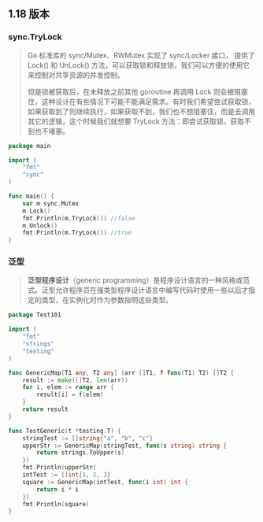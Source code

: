 ## 1.18 版本

### sync.TryLock

> Go 标准库的 sync/Mutex、RWMutex 实现了 sync/Locker 接口， 提供了 Lock() 和 UnLock() 方法，可以获取锁和释放锁，我们可以方便的使用它来控制对共享资源的并发控制。
>
> 但是锁被获取后，在未释放之前其他 goroutine 再调用 Lock 则会被阻塞住，这种设计在有些情况下可能不能满足需求。有时我们希望尝试获取锁，如果获取到了则继续执行，如果获取不到，我们也不想阻塞住，而是去调用其它的逻辑，这个时候我们就想要 TryLock 方法：即尝试获取锁，获取不到也不堵塞。

```go
package main

import (
	"fmt"
	"sync"
)

func main() {
	var m sync.Mutex
	m.Lock()
	fmt.Println(m.TryLock()) //false
	m.Unlock()
	fmt.Println(m.TryLock()) //true
}
```

### 泛型

> **泛型程序设计**（generic programming）是程序设计语言的一种风格或范式。泛型允许程序员在强类型程序设计语言中编写代码时使用一些以后才指定的类型，在实例化时作为参数指明这些类型。

```go
package Test101

import (
	"fmt"
	"strings"
	"testing"
)

func GenericMap[T1 any, T2 any] (arr []T1, f func(T1) T2) []T2 {
	result := make([]T2, len(arr))
	for i, elem := range arr {
		result[i] = f(elem)
	}
	return result
}

func TestGeneric(t *testing.T) {
	stringTest := []string{"a", "b", "c"}
	upperStr := GenericMap(stringTest, func(s string) string {
		return strings.ToUpper(s)
	})
	fmt.Println(upperStr)
	intTest := []int{1, 2, 3}
	square := GenericMap(intTest, func(i int) int {
		return i * i
	})
	fmt.Println(square)
}
```

